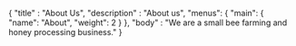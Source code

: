 {
    "title" : "About Us",
    "description" : "About us",
    "menus": {
        "main": {
            "name": "About",
            "weight": 2
        }
    },
    "body" : "We are a small bee farming and honey processing business."
}
